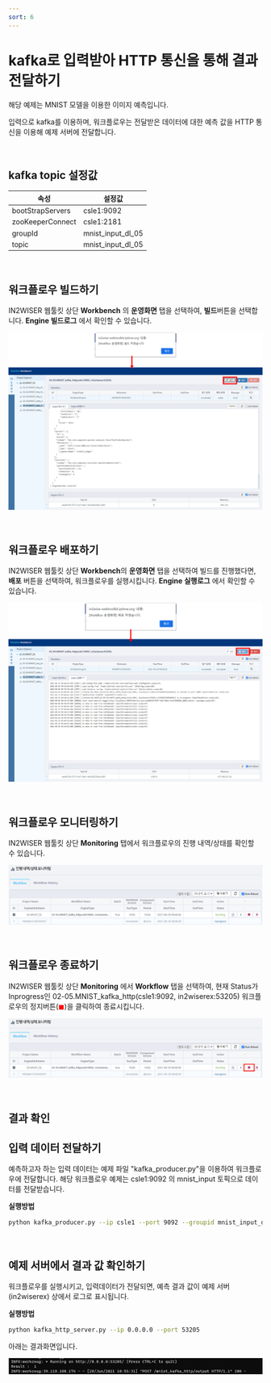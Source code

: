 ```yaml
---
sort: 6
---
```




# kafka로 입력받아 HTTP 통신을 통해 결과 전달하기

해당 예제는 MNIST 모델을 이용한 이미지 예측입니다. 

입력으로 kafka를 이용하며, 워크플로우는 전달받은 데이터에 대한 예측 값을 HTTP 통신을 이용해 예제 서버에 전달합니다.

<br>

## kafka topic 설정값

| 속성             | 설정값            |
| ---------------- | ----------------- |
| bootStrapServers | csle1:9092        |
| zooKeeperConnect | csle1:2181        |
| groupId          | mnist_input_dl_05 |
| topic            | mnist_input_dl_05 |

<br>

## 워크플로우 빌드하기

IN2WISER 웹툴킷 상단 **Workbench** 의 **운영화면** 탭을 선택하여, **빌드**버튼을 선택합니다. **Engine 빌드로그** 에서 확인할 수 있습니다.

![build](./images/2.2.2.5.build.png)

<br>

## 워크플로우 배포하기

IN2WISER 웹툴킷 상단 **Workbench**의 **운영화면** 탭을 선택하여 빌드를 진행했다면, **배포** 버튼을 선택하여, 워크플로우를 실행시킵니다.  **Engine 실행로그** 에서 확인할 수 있습니다.

![deploy](./images/2.2.2.5.deploy.png)

<br>

## 워크플로우 모니터링하기

IN2WISER 웹툴킷 상단 **Monitoring** 탭에서 워크플로우의 진행 내역/상태를 확인할 수 있습니다.

![monitoring](./images/2.2.2.5.monitoring.png)

<br>

## 워크플로우 종료하기

IN2WISER  웹툴킷 상단 **Monitoring** 에서 **Workflow** 탭을 선택하여, 현재 Status가 Inprogress인 02-05.MNIST_kafka_http(csle1:9092, in2wiserex:53205) 워크플로우의 정지버튼(<span style="color:red">&#9724;</span>)을 클릭하여 종료시킵니다.

![terminated](./images/2.2.2.5.terminated.png)

<br>

## 결과 확인

##  입력 데이터 전달하기

예측하고자 하는 입력 데이터는 예제 파일 "kafka_producer.py"을 이용하여 워크플로우에 전달합니다. 해당 워크플로우 예제는 csle1:9092 의  mnist_input 토픽으로 데이터를 전달받습니다.

**실행방법**

```sh
python kafka_producer.py --ip csle1 --port 9092 --groupid mnist_input_dl_05 --topic mnist_input_dl_05
```



<br>

## 예제 서버에서 결과 값 확인하기

워크플로우를 실행시키고, 입력데이터가 전달되면, 예측 결과 값이 예제 서버(in2wiserex) 상에서 로그로 표시됩니다.

**실행방법**

```sh
python kafka_http_server.py --ip 0.0.0.0 --port 53205
```



아래는 결과화면입니다.

![result](./images/2.2.2.5.result.png)

<br>

<br>

<br>

